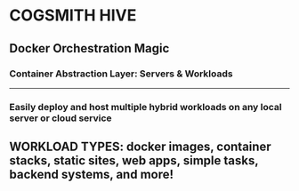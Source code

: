 # COGSMITH HIVE
## Docker Orchestration Magic
### Container Abstraction Layer: Servers & Workloads

---

### Easily deploy and host multiple hybrid workloads on any local server or cloud service

## WORKLOAD TYPES: docker images, container stacks, static sites, web apps, simple tasks, backend systems, and more!